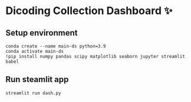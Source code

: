 # Dicoding Collection Dashboard ✨

## Setup environment
```
conda create --name main-ds python=3.9
conda activate main-ds
!pip install numpy pandas scipy matplotlib seaborn jupyter streamlit babel
```

## Run steamlit app
```
streamlit run dash.py
```

